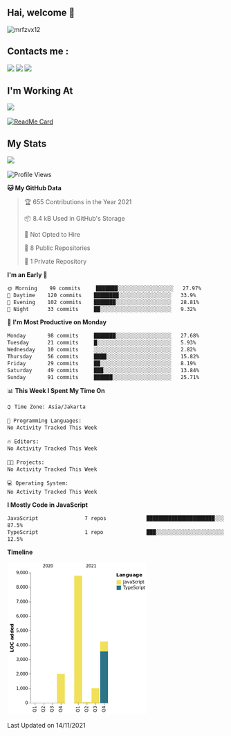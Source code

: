 ## Hai, welcome :wave:

![mrfzvx12](https://github.com/mrfzvx12.png?size=5000)

## Contacts me :

<p>
<a href="http://wa.me/6282223014661" target="blank"><img src="https://img.shields.io/badge/Whatsapp-30302f?style=social&logo=whatsapp" /></a>
<a href="http://www.instagram.com/mrf.zvx/" target="blank"><img src="https://img.shields.io/badge/Instagram-30302f?style=social&logo=instagram" /></a>
<a href="https://www.facebook.com/profile.php?id=100028409167054" target="blank"><img src="https://img.shields.io/badge/Facebook-30302f?style=social&logo=facebook" /></a>
</p>

<h2>I'm Working At</h2>

<img src="https://user-images.githubusercontent.com/72728486/104811327-36bc1300-582d-11eb-80f9-7c39c9b99e62.gif" width="120">

[![ReadMe Card](https://github-readme-stats.vercel.app/api/pin/?username=mrfzvx12&repo=whatsapp-bot&theme=buefy)](https://github.com/mrfzvx12/termux-whatsapp-bot)

## My Stats

<img height="180em" src="https://github-readme-stats.vercel.app/api?username=mrfzvx12&show_icons=true&hide_border=true&&count_private=true&include_all_commits=true" />

<!--START_SECTION:waka-->
![Profile Views](http://img.shields.io/badge/Profile%20Views-29-blue)

**🐱 My GitHub Data** 

> 🏆 655 Contributions in the Year 2021
 > 
> 📦 8.4 kB Used in GitHub's Storage 
 > 
> 🚫 Not Opted to Hire
 > 
> 📜 8 Public Repositories 
 > 
> 🔑 1 Private Repository 
 > 
**I'm an Early 🐤** 

```text
🌞 Morning    99 commits     ███████░░░░░░░░░░░░░░░░░░   27.97% 
🌆 Daytime    120 commits    ████████░░░░░░░░░░░░░░░░░   33.9% 
🌃 Evening    102 commits    ███████░░░░░░░░░░░░░░░░░░   28.81% 
🌙 Night      33 commits     ██░░░░░░░░░░░░░░░░░░░░░░░   9.32%

```
📅 **I'm Most Productive on Monday** 

```text
Monday       98 commits     ███████░░░░░░░░░░░░░░░░░░   27.68% 
Tuesday      21 commits     █░░░░░░░░░░░░░░░░░░░░░░░░   5.93% 
Wednesday    10 commits     ░░░░░░░░░░░░░░░░░░░░░░░░░   2.82% 
Thursday     56 commits     ████░░░░░░░░░░░░░░░░░░░░░   15.82% 
Friday       29 commits     ██░░░░░░░░░░░░░░░░░░░░░░░   8.19% 
Saturday     49 commits     ███░░░░░░░░░░░░░░░░░░░░░░   13.84% 
Sunday       91 commits     ██████░░░░░░░░░░░░░░░░░░░   25.71%

```


📊 **This Week I Spent My Time On** 

```text
⌚︎ Time Zone: Asia/Jakarta

💬 Programming Languages: 
No Activity Tracked This Week

🔥 Editors: 
No Activity Tracked This Week

🐱‍💻 Projects: 
No Activity Tracked This Week

💻 Operating System: 
No Activity Tracked This Week

```

**I Mostly Code in JavaScript** 

```text
JavaScript               7 repos             ██████████████████████░░░   87.5% 
TypeScript               1 repo              ███░░░░░░░░░░░░░░░░░░░░░░   12.5%

```


**Timeline**

![Chart not found](https://raw.githubusercontent.com/mrfzvx12/mrfzvx12/main/charts/bar_graph.png) 


 Last Updated on 14/11/2021
<!--END_SECTION:waka-->